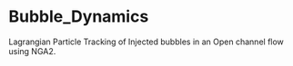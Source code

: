 # Bubble_Dynamics
Lagrangian Particle Tracking of Injected bubbles in an Open channel flow using NGA2.

